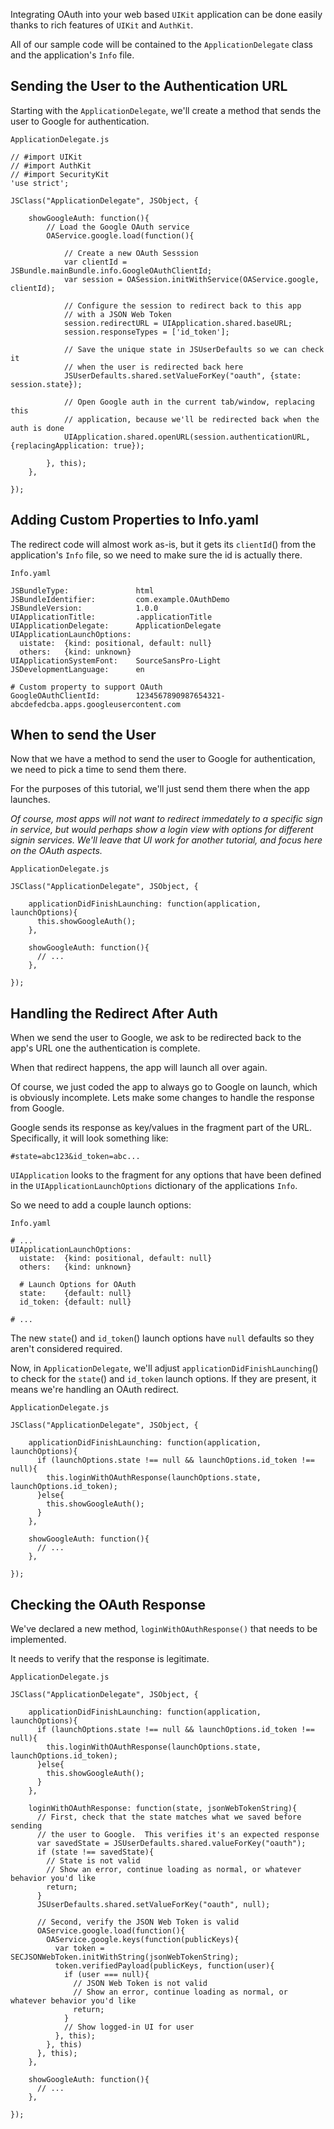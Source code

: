 Integrating OAuth into your web based `UIKit` application can be done easily
thanks to rich features of `UIKit` and `AuthKit`.

All of our sample code will be contained to the `ApplicationDelegate` class and
the application's `Info` file.

Sending the User to the Authentication URL
---------------------
Starting with the `ApplicationDelegate`, we'll create a method that sends the
user to Google for authentication.

`ApplicationDelegate.js`
````
// #import UIKit
// #import AuthKit
// #import SecurityKit
'use strict';

JSClass("ApplicationDelegate", JSObject, {

    showGoogleAuth: function(){
        // Load the Google OAuth service 
        OAService.google.load(function(){

            // Create a new OAuth Sesssion
            var clientId = JSBundle.mainBundle.info.GoogleOAuthClientId;
            var session = OASession.initWithService(OAService.google, clientId);

            // Configure the session to redirect back to this app
            // with a JSON Web Token 
            session.redirectURL = UIApplication.shared.baseURL;
            session.responseTypes = ['id_token'];

            // Save the unique state in JSUserDefaults so we can check it
            // when the user is redirected back here
            JSUserDefaults.shared.setValueForKey("oauth", {state: session.state});

            // Open Google auth in the current tab/window, replacing this
            // application, because we'll be redirected back when the auth is done
            UIApplication.shared.openURL(session.authenticationURL, {replacingApplication: true});

        }, this);
    },

});
````

Adding Custom Properties to Info.yaml
-----------------------------------
The redirect code will almost work as-is, but it gets its `clientId`() from
the application's `Info` file, so we need to make sure the id is actually there.

`Info.yaml`
````
JSBundleType:               html
JSBundleIdentifier:         com.example.OAuthDemo
JSBundleVersion:            1.0.0
UIApplicationTitle:         .applicationTitle
UIApplicationDelegate:      ApplicationDelegate
UIApplicationLaunchOptions:
  uistate:  {kind: positional, default: null}
  others:   {kind: unknown}
UIApplicationSystemFont:    SourceSansPro-Light
JSDevelopmentLanguage:      en

# Custom property to support OAuth
GoogleOAuthClientId:        1234567890987654321-abcdefedcba.apps.googleusercontent.com
````

When to send the User
---------------------
Now that we have a method to send the user to Google for authentication, we
need to pick a time to send them there.

For the purposes of this tutorial, we'll just send them there when the app
launches.

*Of course, most apps will not want to redirect immedately to a specific sign
in service, but would perhaps show a login view with options for different
signin services.  We'll leave that UI work for another tutorial, and focus here
on the OAuth aspects.*

`ApplicationDelegate.js`
````
JSClass("ApplicationDelegate", JSObject, {

    applicationDidFinishLaunching: function(application, launchOptions){
      this.showGoogleAuth();
    },

    showGoogleAuth: function(){
      // ...
    },

});
````

Handling the Redirect After Auth
---------------------
When we send the user to Google, we ask to be redirected back to the app's
URL one the authentication is complete.

When that redirect happens, the app will launch all over again.

Of course, we just coded the app to always go to Google on launch, which is
obviously incomplete.  Lets make some changes to handle the response from
Google.

Google sends its response as key/values in the fragment part of the URL.
Specifically, it will look something like:

````
#state=abc123&id_token=abc...
````

`UIApplication` looks to the fragment for any options that have been defined
in the `UIApplicationLaunchOptions` dictionary of the applications `Info`.

So we need to add a couple launch options:

`Info.yaml`
````
# ...
UIApplicationLaunchOptions:
  uistate:  {kind: positional, default: null}
  others:   {kind: unknown}

  # Launch Options for OAuth
  state:    {default: null}
  id_token: {default: null}

# ...
````

The new `state`() and `id_token`() launch options have `null` defaults so they
aren't considered required.

Now, in `ApplicationDelegate`, we'll adjust `applicationDidFinishLaunching`()
to check for the `state`() and `id_token` launch options.  If they are present,
it means we're handling an OAuth redirect.

`ApplicationDelegate.js`
````
JSClass("ApplicationDelegate", JSObject, {

    applicationDidFinishLaunching: function(application, launchOptions){
      if (launchOptions.state !== null && launchOptions.id_token !== null){
        this.loginWithOAuthResponse(launchOptions.state, launchOptions.id_token);
      }else{
        this.showGoogleAuth();
      }
    },

    showGoogleAuth: function(){
      // ...
    },

});
````

Checking the OAuth Response
--------
We've declared a new method, `loginWithOAuthResponse()` that needs to be
implemented.

It needs to verify that the response is legitimate.

`ApplicationDelegate.js`
````
JSClass("ApplicationDelegate", JSObject, {

    applicationDidFinishLaunching: function(application, launchOptions){
      if (launchOptions.state !== null && launchOptions.id_token !== null){
        this.loginWithOAuthResponse(launchOptions.state, launchOptions.id_token);
      }else{
        this.showGoogleAuth();
      }
    },

    loginWithOAuthResponse: function(state, jsonWebTokenString){
      // First, check that the state matches what we saved before sending
      // the user to Google.  This verifies it's an expected response
      var savedState = JSUserDefaults.shared.valueForKey("oauth");
      if (state !== savedState){
        // State is not valid
        // Show an error, continue loading as normal, or whatever behavior you'd like
        return;
      }
      JSUserDefaults.shared.setValueForKey("oauth", null);

      // Second, verify the JSON Web Token is valid
      OAService.google.load(function(){
        OAService.google.keys(function(publicKeys){
          var token = SECJSONWebToken.initWithString(jsonWebTokenString);
          token.verifiedPayload(publicKeys, function(user){
            if (user === null){
              // JSON Web Token is not valid
              // Show an error, continue loading as normal, or whatever behavior you'd like
              return;
            }
            // Show logged-in UI for user
          }, this);
        }, this)
      }, this);
    },

    showGoogleAuth: function(){
      // ...
    },

});
````